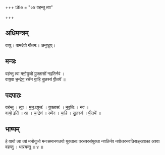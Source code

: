 +++
title = "०४ वहन्तु त्वा"

+++
## अधिमन्त्रम्
वायुः। वामदेवो गौतमः। अनुष्टुप्।

## मन्त्रः
वह॑न्तु त्वा मनो॒युजो॑ यु॒क्तासो॑ नव॒तिर्नव॑ ।  
वाय॒वा च॒न्द्रेण॒ रथे॑न या॒हि सु॒तस्य॑ पी॒तये॑ ॥

## पदपाठः
वह॑न्तु । त्वा॒ । म॒नः॒ऽयुजः॑ । यु॒क्तासः॑ । न॒व॒तिः । नव॑ ।  
वायो॒ इति॑ । आ । च॒न्द्रेण॑ । रथे॑न । या॒हि । सु॒तस्य॑ । पी॒तये॑ ॥

## भाष्यम्
हे वायो त्वा त्वां मनोयुजो मनःसमानगतयो युक्तासः परस्परसंयुक्ता नवतिर्नव नवोत्तरनवतिसङ्ख्याका अश्वा वहन्तु । धारयन्तु ॥ ४ ॥